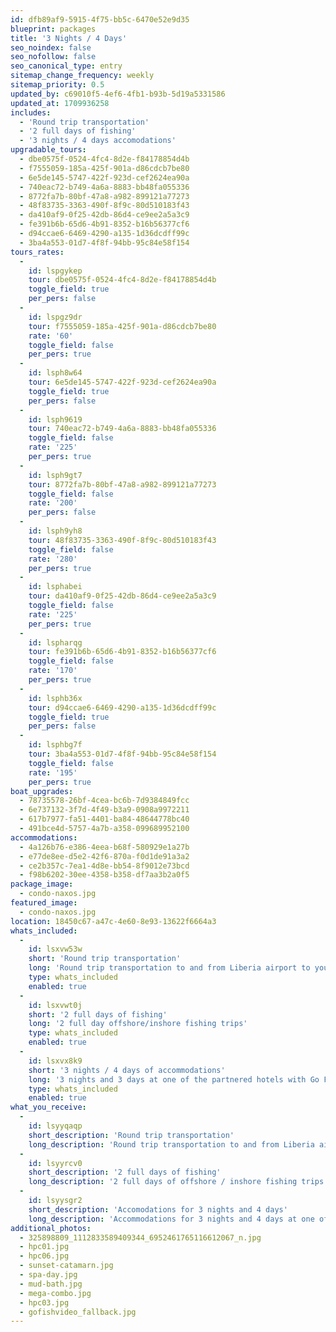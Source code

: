 ```yaml
---
id: dfb89af9-5915-4f75-bb5c-6470e52e9d35
blueprint: packages
title: '3 Nights / 4 Days'
seo_noindex: false
seo_nofollow: false
seo_canonical_type: entry
sitemap_change_frequency: weekly
sitemap_priority: 0.5
updated_by: c69010f5-4ef6-4fb1-b93b-5d19a5331586
updated_at: 1709936258
includes:
  - 'Round trip transportation'
  - '2 full days of fishing'
  - '3 nights / 4 days accomodations'
upgradable_tours:
  - dbe0575f-0524-4fc4-8d2e-f84178854d4b
  - f7555059-185a-425f-901a-d86cdcb7be80
  - 6e5de145-5747-422f-923d-cef2624ea90a
  - 740eac72-b749-4a6a-8883-bb48fa055336
  - 8772fa7b-80bf-47a8-a982-899121a77273
  - 48f83735-3363-490f-8f9c-80d510183f43
  - da410af9-0f25-42db-86d4-ce9ee2a5a3c9
  - fe391b6b-65d6-4b91-8352-b16b56377cf6
  - d94ccae6-6469-4290-a135-1d36dcdff99c
  - 3ba4a553-01d7-4f8f-94bb-95c84e58f154
tours_rates:
  -
    id: lspgykep
    tour: dbe0575f-0524-4fc4-8d2e-f84178854d4b
    toggle_field: true
    per_pers: false
  -
    id: lspgz9dr
    tour: f7555059-185a-425f-901a-d86cdcb7be80
    rate: '60'
    toggle_field: false
    per_pers: true
  -
    id: lsph8w64
    tour: 6e5de145-5747-422f-923d-cef2624ea90a
    toggle_field: true
    per_pers: false
  -
    id: lsph9619
    tour: 740eac72-b749-4a6a-8883-bb48fa055336
    toggle_field: false
    rate: '225'
    per_pers: true
  -
    id: lsph9gt7
    tour: 8772fa7b-80bf-47a8-a982-899121a77273
    toggle_field: false
    rate: '200'
    per_pers: false
  -
    id: lsph9yh8
    tour: 48f83735-3363-490f-8f9c-80d510183f43
    toggle_field: false
    rate: '280'
    per_pers: true
  -
    id: lsphabei
    tour: da410af9-0f25-42db-86d4-ce9ee2a5a3c9
    toggle_field: false
    rate: '225'
    per_pers: true
  -
    id: lspharqg
    tour: fe391b6b-65d6-4b91-8352-b16b56377cf6
    toggle_field: false
    rate: '170'
    per_pers: true
  -
    id: lsphb36x
    tour: d94ccae6-6469-4290-a135-1d36dcdff99c
    toggle_field: true
    per_pers: false
  -
    id: lsphbg7f
    tour: 3ba4a553-01d7-4f8f-94bb-95c84e58f154
    toggle_field: false
    rate: '195'
    per_pers: true
boat_upgrades:
  - 78735578-26bf-4cea-bc6b-7d9384849fcc
  - 6e737132-3f7d-4f49-b3a9-0908a9972211
  - 617b7977-fa51-4401-ba84-48644778bc40
  - 491bce4d-5757-4a7b-a358-099689952100
accommodations:
  - 4a126b76-e386-4eea-b68f-580929e1a27b
  - e77de8ee-d5e2-42f6-870a-f0d1de91a3a2
  - ce2b357c-7ea1-4d8e-bb54-8f9012e73bcd
  - f98b6202-30ee-4358-b358-df7aa3b2a0f5
package_image:
  - condo-naxos.jpg
featured_image:
  - condo-naxos.jpg
location: 18450c67-a47c-4e60-8e93-13622f6664a3
whats_included:
  -
    id: lsxvw53w
    short: 'Round trip transportation'
    long: 'Round trip transportation to and from Liberia airport to your accommodation at the beginning and end of your trip.'
    type: whats_included
    enabled: true
  -
    id: lsxvwt0j
    short: '2 full days of fishing'
    long: '2 full day offshore/inshore fishing trips'
    type: whats_included
    enabled: true
  -
    id: lsxvx8k9
    short: '3 nights / 4 days of accommodations'
    long: '3 nights and 3 days at one of the partnered hotels with Go Fish'
    type: whats_included
    enabled: true
what_you_receive:
  -
    id: lsyyqaqp
    short_description: 'Round trip transportation'
    long_description: 'Round trip transportation to and from Liberia airport to your accommodation at the beginning and end of your trip'
  -
    id: lsyyrcv0
    short_description: '2 full days of fishing'
    long_description: '2 full days of offshore / inshore fishing trips'
  -
    id: lsyysgr2
    short_description: 'Accomodations for 3 nights and 4 days'
    long_description: 'Accommodations for 3 nights and 4 days at one of the partnered hotels with GoFish'
additional_photos:
  - 325898809_1112833589409344_6952461765116612067_n.jpg
  - hpc01.jpg
  - hpc06.jpg
  - sunset-catamarn.jpg
  - spa-day.jpg
  - mud-bath.jpg
  - mega-combo.jpg
  - hpc03.jpg
  - gofishvideo_fallback.jpg
---
```

